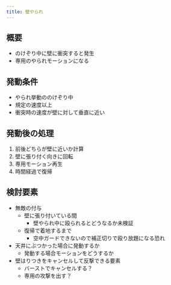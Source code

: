 ```yaml
---
title: 壁やられ
---
```


## 概要
* のけぞり中に壁に衝突すると発生
* 専用のやられモーションになる

## 発動条件
* やられ挙動ののけぞり中
* 規定の速度以上
* 衝突時の速度が壁に対して垂直に近い

## 発動後の処理
1. 前後どちらが壁に近いか計算
1. 壁に張り付く向きに回転
1. 専用モーション再生
1. 時間経過で復帰

## 検討要素
* 無敵の付与
    * 壁に張り付いている間
        * 壁やられ中に殴られるとどうなるか未検証
    * 復帰で着地するまで
        * 空中ガードできないので補正切りで殴り放題になる恐れ
* 天井にぶつかった場合に発動するか
    * 発動する場合モーションをどうするか
* 壁はりつきをキャンセルして反撃できる要素
    * バーストでキャンセルする？
    * 専用の攻撃を出す？
